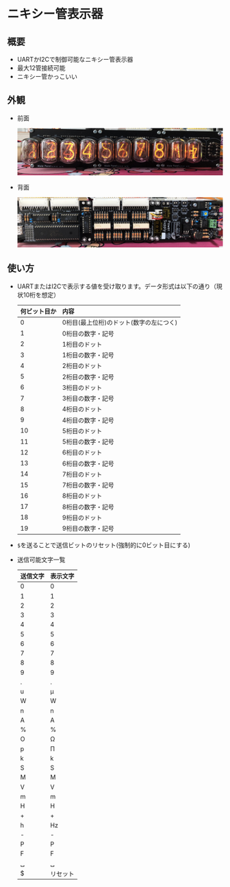 # ニキシー管表示器

## 概要

* UARTかI2Cで制御可能なニキシー管表示器
* 最大12管接続可能
* ニキシー管かっこいい

## 外観

* 前面

    ![前面](img/nixie_front.jpg)

* 背面

    ![背面](img/nixie_back.jpg)

## 使い方

* UARTまたはI2Cで表示する値を受け取ります。データ形式は以下の通り（現状10桁を想定）

    | 何ビット目か | 内容                                    | 
    | ------------ | --------------------------------------- | 
    | 0            | 0桁目(最上位桁)のドット(数字の左につく) | 
    | 1            | 0桁目の数字・記号                       | 
    | 2            | 1桁目のドット                           | 
    | 3            | 1桁目の数字・記号                       | 
    | 4            | 2桁目のドット                           | 
    | 5            | 2桁目の数字・記号                       | 
    | 6            | 3桁目のドット                           | 
    | 7            | 3桁目の数字・記号                       | 
    | 8            | 4桁目のドット                           | 
    | 9            | 4桁目の数字・記号                       | 
    | 10           | 5桁目のドット                           | 
    | 11           | 5桁目の数字・記号                       | 
    | 12           | 6桁目のドット                           | 
    | 13           | 6桁目の数字・記号                       | 
    | 14           | 7桁目のドット                           | 
    | 15           | 7桁目の数字・記号                       | 
    | 16           | 8桁目のドット                           | 
    | 17           | 8桁目の数字・記号                       | 
    | 18           | 9桁目のドット                           | 
    | 19           | 9桁目の数字・記号                       | 

* `$`を送ることで送信ビットのリセット(強制的に0ビット目にする)

* 送信可能文字一覧
  
    | 送信文字 | 表示文字 | 
    | -------- | -------- | 
    | 0        | 0        | 
    | 1        | 1        | 
    | 2        | 2        | 
    | 3        | 3        | 
    | 4        | 4        | 
    | 5        | 5        | 
    | 6        | 6        | 
    | 7        | 7        | 
    | 8        | 8        | 
    | 9        | 9        | 
    | .        | .        | 
    | u        | μ       | 
    | W        | W        | 
    | n        | n        | 
    | A        | A        | 
    | %        | %        | 
    | O        | Ω       | 
    | p        | Π       | 
    | k        | k        | 
    | S        | S        | 
    | M        | M        | 
    | V        | V        | 
    | m        | m        | 
    | H        | H        | 
    | +        | +        | 
    | h        | Hz       | 
    | -        | -        | 
    | P        | P        | 
    | F        | F        | 
    | ␣       | ␣       | 
    | $        | リセット | 